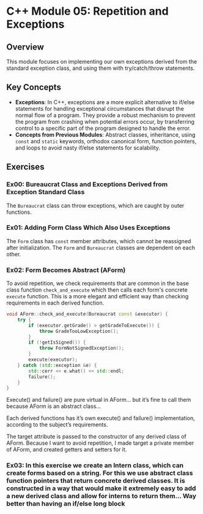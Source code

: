 # C++ Module 05: Repetition and Exceptions

## Overview
This module focuses on implementing our own exceptions derived from the standard exception class, and using them with try/catch/throw statements.

## Key Concepts
- **Exceptions**: In C++, exceptions are a more explicit alternative to if/else statements for handling exceptional circumstances that disrupt the normal flow of a program. They provide a robust mechanism to prevent the program from crashing when potential errors occur, by transferring control to a specific part of the program designed to handle the error.
- **Concepts from Previous Modules**: Abstract classes, inheritance, using `const` and `static` keywords, orthodox canonical form, function pointers, and loops to avoid nasty if/else statements for scalability.

## Exercises

### Ex00: Bureaucrat Class and Exceptions Derived from Exception Standard Class
The `Bureaucrat` class can throw exceptions, which are caught by outer functions.

### Ex01: Adding Form Class Which Also Uses Exceptions
The `Form` class has `const` member attributes, which cannot be reassigned after initialization. The `Form` and `Bureaucrat` classes are dependent on each other.

### Ex02: Form Becomes Abstract (AForm)
To avoid repetition, we check requirements that are common in the base class function `check_and_execute` which then calls each form's concrete `execute` function. This is a more elegant and efficient way than checking requirements in each derived function.

```cpp
void AForm::check_and_execute(Bureaucrat const &executor) {
    try {
        if (executor.getGrade() > getGradeToExecute()) {
            throw GradeTooLowException();
        }
        if (!getIsSigned()) {
            throw FormNotSignedException();
        }
        execute(executor);
    } catch (std::exception &e) {
        std::cerr << e.what() << std::endl;
        failure();
    }
}
``````

Execute() and failure() are pure virtual in AForm… but it’s fine to call them because AForm is an abstract class…

Each derived functions has it’s own execute() and failure() implementation, according to the subject’s requirements.

The target attribute is passed to the constructor of any derived class of AForm. Because I want to avoid repetition, I made target a private member of AForm, and created getters and setters for it.

### Ex03: In this exercise we create an Intern class, which can create forms based on a string. For this we use abstract class function pointers that return concrete derived classes. It is constructed in a way that would make it extremely easy to add a new derived class and allow for interns to return them… Way better than having an if/else long block